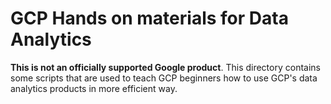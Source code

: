# GCP Hands on materials for Data Analytics

**This is not an officially supported Google product**. This directory
contains some scripts that are used to teach GCP beginners how
to use GCP's data analytics products in more efficient way.
